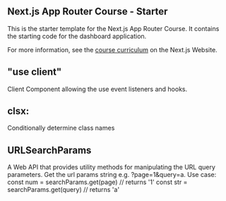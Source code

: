 ## Next.js App Router Course - Starter

This is the starter template for the Next.js App Router Course. It contains the starting code for the dashboard application.

For more information, see the [course curriculum](https://nextjs.org/learn) on the Next.js Website.

## "use client"

Client Component allowing the use event listeners and hooks.

## clsx:

Conditionally determine class names

## URLSearchParams

A Web API that provides utility methods for manipulating the URL query parameters.
Get the url params string e.g. ?page=1&query=a.
Use case:
const num = searchParams.get(page) // returns '1'
const str = searchParams.get(query) // returns 'a'
